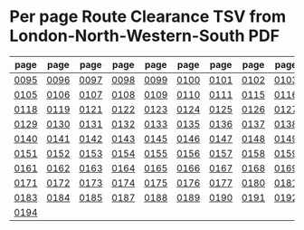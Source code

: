 # Per page Route Clearance TSV from London-North-Western-South PDF

|page|page|page|page|page|page|page|page|page|page|
|----|----|----|----|----|----|----|----|----|----|
|[0095](tsv/pg_0095.tsv)|[0096](tsv/pg_0096.tsv)|[0097](tsv/pg_0097.tsv)|[0098](tsv/pg_0098.tsv)|[0099](tsv/pg_0099.tsv)|[0100](tsv/pg_0100.tsv)|[0101](tsv/pg_0101.tsv)|[0102](tsv/pg_0102.tsv)|[0103](tsv/pg_0103.tsv)|[0104](tsv/pg_0104.tsv)|
|[0105](tsv/pg_0105.tsv)|[0106](tsv/pg_0106.tsv)|[0107](tsv/pg_0107.tsv)|[0108](tsv/pg_0108.tsv)|[0109](tsv/pg_0109.tsv)|[0110](tsv/pg_0110.tsv)|[0111](tsv/pg_0111.tsv)|[0115](tsv/pg_0115.tsv)|[0116](tsv/pg_0116.tsv)|[0117](tsv/pg_0117.tsv)|
|[0118](tsv/pg_0118.tsv)|[0119](tsv/pg_0119.tsv)|[0121](tsv/pg_0121.tsv)|[0122](tsv/pg_0122.tsv)|[0123](tsv/pg_0123.tsv)|[0124](tsv/pg_0124.tsv)|[0125](tsv/pg_0125.tsv)|[0126](tsv/pg_0126.tsv)|[0127](tsv/pg_0127.tsv)|[0128](tsv/pg_0128.tsv)|
|[0129](tsv/pg_0129.tsv)|[0130](tsv/pg_0130.tsv)|[0131](tsv/pg_0131.tsv)|[0132](tsv/pg_0132.tsv)|[0133](tsv/pg_0133.tsv)|[0135](tsv/pg_0135.tsv)|[0136](tsv/pg_0136.tsv)|[0137](tsv/pg_0137.tsv)|[0138](tsv/pg_0138.tsv)|[0139](tsv/pg_0139.tsv)|
|[0140](tsv/pg_0140.tsv)|[0141](tsv/pg_0141.tsv)|[0142](tsv/pg_0142.tsv)|[0143](tsv/pg_0143.tsv)|[0145](tsv/pg_0145.tsv)|[0146](tsv/pg_0146.tsv)|[0147](tsv/pg_0147.tsv)|[0148](tsv/pg_0148.tsv)|[0149](tsv/pg_0149.tsv)|[0150](tsv/pg_0150.tsv)|
|[0151](tsv/pg_0151.tsv)|[0152](tsv/pg_0152.tsv)|[0153](tsv/pg_0153.tsv)|[0154](tsv/pg_0154.tsv)|[0155](tsv/pg_0155.tsv)|[0156](tsv/pg_0156.tsv)|[0157](tsv/pg_0157.tsv)|[0158](tsv/pg_0158.tsv)|[0159](tsv/pg_0159.tsv)|[0160](tsv/pg_0160.tsv)|
|[0161](tsv/pg_0161.tsv)|[0162](tsv/pg_0162.tsv)|[0163](tsv/pg_0163.tsv)|[0164](tsv/pg_0164.tsv)|[0165](tsv/pg_0165.tsv)|[0166](tsv/pg_0166.tsv)|[0167](tsv/pg_0167.tsv)|[0168](tsv/pg_0168.tsv)|[0169](tsv/pg_0169.tsv)|[0170](tsv/pg_0170.tsv)|
|[0171](tsv/pg_0171.tsv)|[0172](tsv/pg_0172.tsv)|[0173](tsv/pg_0173.tsv)|[0174](tsv/pg_0174.tsv)|[0175](tsv/pg_0175.tsv)|[0176](tsv/pg_0176.tsv)|[0177](tsv/pg_0177.tsv)|[0180](tsv/pg_0180.tsv)|[0181](tsv/pg_0181.tsv)|[0182](tsv/pg_0182.tsv)|
|[0183](tsv/pg_0183.tsv)|[0184](tsv/pg_0184.tsv)|[0185](tsv/pg_0185.tsv)|[0187](tsv/pg_0187.tsv)|[0188](tsv/pg_0188.tsv)|[0189](tsv/pg_0189.tsv)|[0190](tsv/pg_0190.tsv)|[0191](tsv/pg_0191.tsv)|[0192](tsv/pg_0192.tsv)|[0193](tsv/pg_0193.tsv)|
|[0194](tsv/pg_0194.tsv)||||||||||
